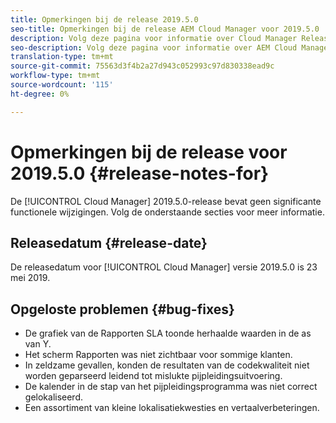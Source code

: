 ```yaml
---
title: Opmerkingen bij de release 2019.5.0
seo-title: Opmerkingen bij de release AEM Cloud Manager voor 2019.5.0
description: Volg deze pagina voor informatie over Cloud Manager Release 2019.5.0.
seo-description: Volg deze pagina voor informatie over AEM Cloud Manager Release 2019.5.0.
translation-type: tm+mt
source-git-commit: 75563d3f4b2a27d943c052993c97d830338ead9c
workflow-type: tm+mt
source-wordcount: '115'
ht-degree: 0%

---
```



# Opmerkingen bij de release voor 2019.5.0 {#release-notes-for}

De [!UICONTROL Cloud Manager] 2019.5.0-release bevat geen significante functionele wijzigingen. Volg de onderstaande secties voor meer informatie.

## Releasedatum {#release-date}

De releasedatum voor [!UICONTROL Cloud Manager] versie 2019.5.0 is 23 mei 2019.


## Opgeloste problemen {#bug-fixes}

* De grafiek van de Rapporten SLA toonde herhaalde waarden in de as van Y.
* Het scherm Rapporten was niet zichtbaar voor sommige klanten.
* In zeldzame gevallen, konden de resultaten van de codekwaliteit niet worden geparseerd leidend tot mislukte pijpleidingsuitvoering.
* De kalender in de stap van het pijpleidingsprogramma was niet correct gelokaliseerd.
* Een assortiment van kleine lokalisatiekwesties en vertaalverbeteringen.